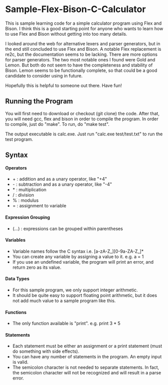 # Sample-Flex-Bison-C-Calculator

This is sample learning code for a simple calculator program using Flex and Bison. I think this is a good starting point for anyone who wants to learn how to use Flex and Bison without getting into too many details.

I looked around the web for alternative lexers and parser generators, but in the end still concluded to use Flex and Bison. A notable Flex replacement is re2c, but the documentation seems to be lacking. There are more options for parser generators. The two most notable ones I found were Gold and Lemon. But both do not seem to have the completeness and stability of Bison. Lemon seems to be functionally complete, so that could be a good candidate to consider using in future.

Hopefully this is helpful to someone out there. Have fun!

## Running the Program

You will first need to download or checkout (git clone) the code. After that, you will need gcc, flex and bison in order to compile the program. In order to compile, just do "make". To run, do "make test".

The output executable is calc.exe. Just run "calc.exe test/test.txt" to run the test program.

## Syntax

#### Operators
  - \+ : addition and as a unary operator, like "+4"
  - \- : subtraction and as a unary operator, like "-4"
  - \* : multiplication
  - \/ : division
  - \% : modulus
  - \= : assignment to variable

#### Expression Grouping
  - (...) : expressions can be grouped within parentheses

#### Variables
  - Variable names follow the C syntax i.e. \[a-zA-Z_\]\[0-9a-ZA-Z_\]*
  - You can create any variable by assigning a value to it. e.g. a = 1
  - If you use an undefined variable, the program will print an error, and return zero as its value.

#### Data Types
  - For this sample program, we only support integer arithmetic.
  - It should be quite easy to support floating point arithmetic, but it does not add much value to a sample program like this.

#### Functions
  - The only function available is "print". e.g. print 3 * 5

#### Statements
  - Each statement must be either an assignment or a print statement (must do something with side effects).
  - You can have any number of statements in the program. An empty input is valid.
  - The semicolon character is not needed to separate statements. In fact, the semicolon character will not be recognized and will result in a parse error.
